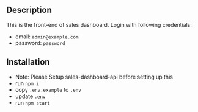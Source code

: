 ## Description
This is the front-end of sales dashboard. 
Login with following credentials:
- email: `admin@example.com`
- password: `password`

## Installation
- Note: Please Setup sales-dashboard-api before setting up this
- run `npm i`
- copy `.env.example` to `.env`
- update `.env`
- run `npm start`
